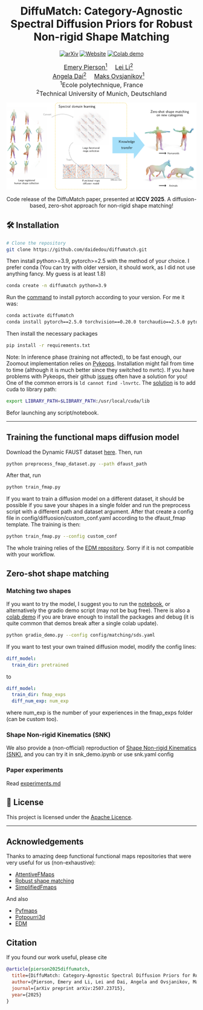 
<div align="center">

# DiffuMatch: Category-Agnostic Spectral Diffusion Priors for Robust Non-rigid Shape Matching


[![arXiv](https://img.shields.io/badge/arXiv-2507.23715-b31b1b.svg)](https://arxiv.org/pdf/2507.23715)
[![Website](https://img.shields.io/badge/Website-Live-brightgreen)](https://daidedou.github.io/publication/nonrigiddiff)
[![Colab demo](https://colab.research.google.com/assets/colab-badge.svg)](https://colab.research.google.com/drive/1GQucg465Tos67ZyJuI67R5P-fYcn6OSN?usp=sharing)

<font size="3">
<a href="https://daidedou.github.io" style="font-size:100%;">Emery Pierson<sup>1</sup></a>&emsp;
<a href="https://craigleili.github.io/" style="font-size:100%;">Lei Li<sup>2</sup></a>&emsp;<br>
<a href="https://www.3dunderstanding.org/team.html" style="font-size:100%;">Angela Dai<sup>2</sup></a>&emsp;
<a href="https://www.lix.polytechnique.fr/~maks/" style="font-size:100%;">Maks Ovsjanikov<sup>1</sup></a>&emsp;
</font>
<br>

<font size="3">
<sup>1</sup>Ecole polytechnique, France<br>
<sup>2</sup>Technical University of Munich, Deutschland<br>
</font>


![Teaser image](assets/teaser.png)


Code release of the DiffuMatch paper, presented at **ICCV 2025**. A diffusion-based, zero-shot approach for non-rigid shape matching!

</div>

## 🛠️ Installation  

```bash
# Clone the repository
git clone https://github.com/daidedou/diffumatch.git
```
Then install python>=3.9, pytorch>=2.5 with the method of your choice. I prefer conda (You can try with older version, it should work, as I did not use anything fancy. My guess is at least 1.8)
```bash
conda create -n diffumatch python=3.9
```
Run the [command](https://pytorch.org/get-started/previous-versions/) to install pytorch according to your version. For me it was:
```bash
conda activate diffumatch
conda install pytorch==2.5.0 torchvision==0.20.0 torchaudio==2.5.0 pytorch-cuda=12.4 -c pytorch -c nvidia
```
Then install the necessary packages
```bash
pip install -r requirements.txt
```

Note: In inference phase (training not affected), to be fast enough, our Zoomout implementation relies on [Pykeops](https://www.kernel-operations.io/keops/python/installation.html). Installation might fail from time to time (although it is much better since they switched to nvrtc). If you have problems with Pykeops, their github [issues](https://github.com/getkeops/keops/issues) often have a solution for you! One of the common errors is `ld cannot find -lnvrtc`. The [solution](https://github.com/getkeops/keops/issues/318) is to add cuda to library path:

```bash
export LIBRARY_PATH=$LIBRARY_PATH:/usr/local/cuda/lib
```

Befor launching any script/notebook.

---

## Training the functional maps diffusion model

Download the Dynamic FAUST dataset [here](https://dfaust.is.tue.mpg.de/). Then, run

```bash
python preprocess_fmap_dataset.py --path dfaust_path
```
After that, run
```bash
python train_fmap.py
```
If you want to train a diffusion model on a different dataset, it should be possible if you save your shapes in a single folder and run the preprocess script with a different path and dataset argument. After that create a config file in config/diffuosion/custom_conf.yaml according to the dfaust_fmap template. The training is then:
```bash
python train_fmap.py --config custom_conf
```
The whole training relies of the [EDM repository](https://github.com/NVlabs/edm). Sorry if it is not compatible with your workflow.

## Zero-shot shape matching

### Matching two shapes

If you want to try the model, I suggest you to run the [notebook](diffumatch_demo.ipynb), or alternatively the gradio demo script (may not be bug free). There is also a [colab demo](https://colab.research.google.com/drive/1GQucg465Tos67ZyJuI67R5P-fYcn6OSN?usp=sharing) if you are brave enough to install the packages and debug (it is quite common that demos break after a single colab update).
```bash
python gradio_demo.py --config config/matching/sds.yaml
```
If you want to test your own trained diffusion model, modify the config lines:
```yaml
diff_model:
  train_dir: pretrained
```
to
```yaml
diff_model:
  train_dir: fmap_exps
  diff_num_exp: num_exp
```
where num_exp is the number of your experiences in the fmap_exps folder (can be custom too).

### Shape Non-rigid Kinematics (SNK) 

We also provide a (non-official) reproduction of [Shape Non-rigid Kinematics (SNK)](https://arxiv.org/abs/2403.06804), and you can try it in snk_demo.ipynb or use snk.yaml config

### Paper experiments

Read [experiments.md](experiments.md)

## 📜 License  
This project is licensed under the [Apache Licence](LICENSE).  

---

## Acknowledgements  
Thanks to amazing deep functional functional maps repositories that were very useful for us (non-exhaustive):
- [AttentiveFMaps](https://github.com/craigleili/AttentiveFMaps)  
- [Robust shape matching](https://github.com/dongliangcao/Unsupervised-Learning-of-Robust-Spectral-Shape-Matching)  
- [SimplifiedFmaps](https://github.com/RobinMagnet/SimplifiedFmapsLearning)

And also
- [Pyfmaps](https://robinmagnet.github.io/pyFM/)
- [Potpourri3d](https://github.com/nmwsharp/potpourri3d) 
- [EDM](https://github.com/NVlabs/edm)

## Citation

If you found our work useful, please cite 
```bibtex
@article{pierson2025diffumatch,
  title={DiffuMatch: Category-Agnostic Spectral Diffusion Priors for Robust Non-rigid Shape Matching},
  author={Pierson, Emery and Li, Lei and Dai, Angela and Ovsjanikov, Maks},
  journal={arXiv preprint arXiv:2507.23715},
  year={2025}
}
```
